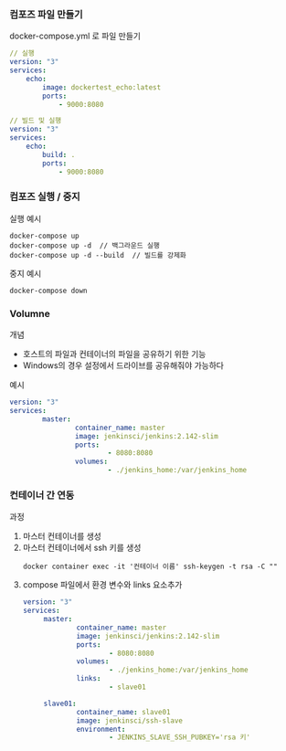 ### 컴포즈 파일 만들기
docker-compose.yml 로 파일 만들기
```yml
// 실행
version: "3"
services:
    echo:
        image: dockertest_echo:latest
        ports:
            - 9000:8080

// 빌드 및 실행
version: "3"
services:
    echo:
        build: .
        ports:
            - 9000:8080
```

### 컴포즈 실행 / 중지
실행 예시
```
docker-compose up
docker-compose up -d  // 백그라운드 실행
docker-compose up -d --build  // 빌드를 강제화
```

중지 예시
```
docker-compose down
```


### Volumne
개념
- 호스트의 파일과 컨테이너의 파일을 공유하기 위한 기능
- Windows의 경우 설정에서 드라이브를 공유해줘야 가능하다

예시
```yml
version: "3"
services:
        master:
                container_name: master
                image: jenkinsci/jenkins:2.142-slim
                ports:
                        - 8080:8080
                volumes:
                        - ./jenkins_home:/var/jenkins_home
```

### 컨테이너 간 연동
과정
1. 마스터 컨테이너를 생성
2. 마스터 컨테이너에서 ssh 키를 생성
   ```
   docker container exec -it '컨테이너 이름' ssh-keygen -t rsa -C ""
   ```
3. compose 파일에서 환경 변수와 links 요소추가
   ```yml
   version: "3"
   services:
        master:
                container_name: master
                image: jenkinsci/jenkins:2.142-slim
                ports:
                        - 8080:8080
                volumes:
                        - ./jenkins_home:/var/jenkins_home
                links:
                        - slave01

        slave01:
                container_name: slave01
                image: jenkinsci/ssh-slave
                environment:
                        - JENKINS_SLAVE_SSH_PUBKEY='rsa 키'
   ```